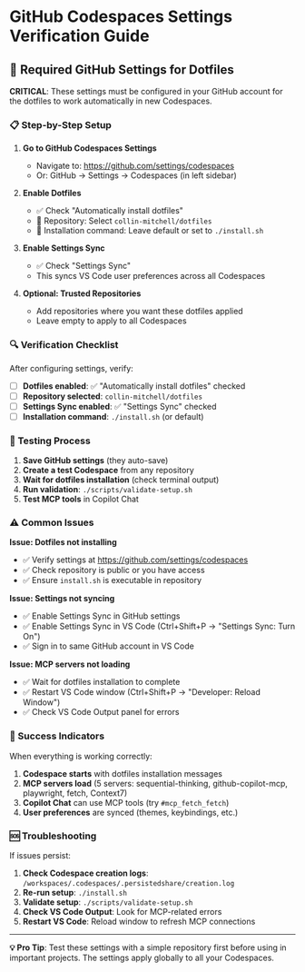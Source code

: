 # GitHub Codespaces Settings Verification Guide

## 🔧 Required GitHub Settings for Dotfiles

**CRITICAL**: These settings must be configured in your GitHub account for the dotfiles to work automatically in new Codespaces.

### 📋 Step-by-Step Setup

1. **Go to GitHub Codespaces Settings**
   - Navigate to: https://github.com/settings/codespaces
   - Or: GitHub → Settings → Codespaces (in left sidebar)

2. **Enable Dotfiles**
   - ✅ Check "Automatically install dotfiles"
   - 📁 Repository: Select `collin-mitchell/dotfiles`
   - 🔧 Installation command: Leave default or set to `./install.sh`

3. **Enable Settings Sync**
   - ✅ Check "Settings Sync"
   - This syncs VS Code user preferences across all Codespaces

4. **Optional: Trusted Repositories**
   - Add repositories where you want these dotfiles applied
   - Leave empty to apply to all Codespaces

### 🔍 Verification Checklist

After configuring settings, verify:

- [ ] **Dotfiles enabled**: ✅ "Automatically install dotfiles" checked
- [ ] **Repository selected**: `collin-mitchell/dotfiles` 
- [ ] **Settings Sync enabled**: ✅ "Settings Sync" checked
- [ ] **Installation command**: `./install.sh` (or default)

### 🧪 Testing Process

1. **Save GitHub settings** (they auto-save)
2. **Create a test Codespace** from any repository
3. **Wait for dotfiles installation** (check terminal output)
4. **Run validation**: `./scripts/validate-setup.sh`
5. **Test MCP tools** in Copilot Chat

### ⚠️ Common Issues

**Issue: Dotfiles not installing**
- ✅ Verify settings at https://github.com/settings/codespaces
- ✅ Check repository is public or you have access
- ✅ Ensure `install.sh` is executable in repository

**Issue: Settings not syncing**
- ✅ Enable Settings Sync in GitHub settings
- ✅ Enable Settings Sync in VS Code (Ctrl+Shift+P → "Settings Sync: Turn On")
- ✅ Sign in to same GitHub account in VS Code

**Issue: MCP servers not loading**
- ✅ Wait for dotfiles installation to complete
- ✅ Restart VS Code window (Ctrl+Shift+P → "Developer: Reload Window")
- ✅ Check VS Code Output panel for errors

### 🎉 Success Indicators

When everything is working correctly:

1. **Codespace starts** with dotfiles installation messages
2. **MCP servers load** (5 servers: sequential-thinking, github-copilot-mcp, playwright, fetch, Context7)
3. **Copilot Chat** can use MCP tools (try `#mcp_fetch_fetch`)
4. **User preferences** are synced (themes, keybindings, etc.)

### 🆘 Troubleshooting

If issues persist:

1. **Check Codespace creation logs**: `/workspaces/.codespaces/.persistedshare/creation.log`
2. **Re-run setup**: `./install.sh`
3. **Validate setup**: `./scripts/validate-setup.sh`
4. **Check VS Code Output**: Look for MCP-related errors
5. **Restart VS Code**: Reload window to refresh MCP connections

---

**💡 Pro Tip**: Test these settings with a simple repository first before using in important projects. The settings apply globally to all your Codespaces.
